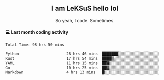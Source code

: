 <h2 align="center">I am LeKSuS hello lol</h2>
<p align="center">So yeah, I code. Sometimes.</p>

#### :computer: Last month coding activity
<!--START_SECTION:waka-->

```txt
Total Time: 98 hrs 50 mins

Python                     28 hrs 46 mins  ███████░░░░░░░░░░░░░░░░░░   28.18 %
Rust                       17 hrs 54 mins  ████▒░░░░░░░░░░░░░░░░░░░░   17.53 %
YAML                       11 hrs 15 mins  ██▓░░░░░░░░░░░░░░░░░░░░░░   11.03 %
Go                         10 hrs 25 mins  ██▓░░░░░░░░░░░░░░░░░░░░░░   10.21 %
Markdown                   4 hrs 13 mins   █░░░░░░░░░░░░░░░░░░░░░░░░   04.14 %
```

<!--END_SECTION:waka-->
